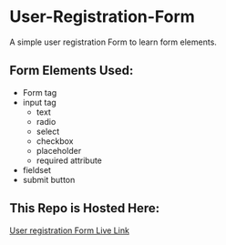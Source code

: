 # User-Registration-Form

A simple user registration Form to learn form elements.

## Form Elements Used:

- Form tag
- input tag
  - text
  - radio
  - select
  - checkbox
  - placeholder
  - required attribute
- fieldset
- submit button


## This Repo is Hosted Here:

[User registration Form Live Link](https://ialtafshaikh.github.io/User-Registration-Form/)
